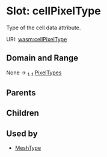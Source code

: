 
# Slot: cellPixelType


Type of the cell data attribute.

URI: [wasm:cellPixelType](https://w3id.org/itk/wasmcellPixelType)


## Domain and Range

None &#8594;  <sub>1..1</sub> [PixelTypes](PixelTypes.md)

## Parents


## Children


## Used by

 * [MeshType](MeshType.md)
